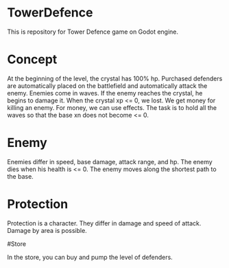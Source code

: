 # TowerDefence
 
This is repository for Tower Defence game on Godot engine.

# Concept

At the beginning of the level, the crystal has 100% hp. Purchased defenders are automatically placed on the battlefield and automatically attack the enemy. Enemies come in waves. If the enemy reaches the crystal, he begins to damage it. When the crystal xp <= 0, we lost. We get money for killing an enemy. For money, we can use effects. The task is to hold all the waves so that the base xn does not become <= 0.

# Enemy

Enemies differ in speed, base damage, attack range, and hp. The enemy dies when his health is <= 0. The enemy moves along the shortest path to the base.

# Protection

Protection is a character. They differ in damage and speed of attack. Damage by area is possible.

#Store

In the store, you can buy and pump the level of defenders.
